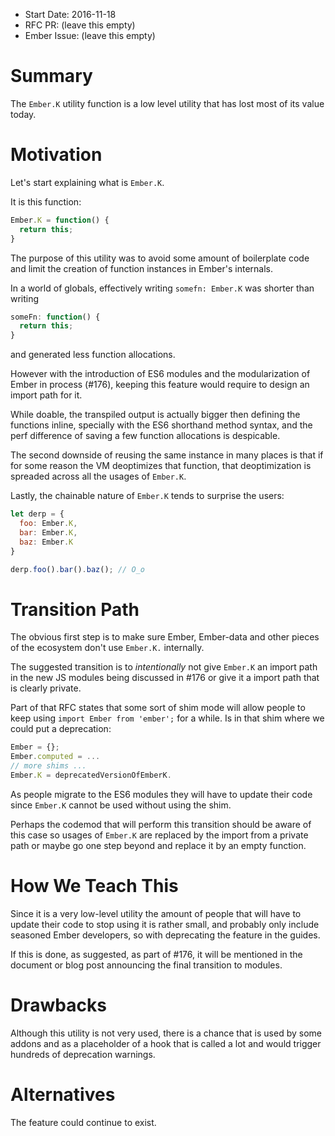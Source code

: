 - Start Date: 2016-11-18
- RFC PR: (leave this empty)
- Ember Issue: (leave this empty)

# Summary

The `Ember.K` utility function is a low level utility that has lost most of its value today.

# Motivation

Let's start explaining what is `Ember.K`.

It is this function:

```js
Ember.K = function() {
  return this;
}
```

The purpose of this utility was to avoid some amount of boilerplate code
and limit the creation of function instances in Ember's internals.

In a world of globals, effectively writing `somefn: Ember.K` was shorter
than writing

```js
someFn: function() {
  return this;
}
```
and generated less function allocations.

However with the introduction of ES6 modules and the modularization of Ember
in process (#176), keeping this feature would require to design an import path for it.

While doable, the transpiled output is actually bigger then defining the functions
inline, specially with the ES6 shorthand method syntax, and the perf difference
of saving a few function allocations is despicable.

The second downside of reusing the same instance in many places is that if for
some reason the VM deoptimizes that function, that deoptimization is spreaded
across all the usages of `Ember.K`.

Lastly, the chainable nature of `Ember.K` tends to surprise the users:

```js
let derp = {
  foo: Ember.K,
  bar: Ember.K,
  baz: Ember.K
}

derp.foo().bar().baz(); // O_o
```

# Transition Path

The obvious first step is to make sure Ember, Ember-data and other pieces of the
ecosystem don't use `Ember.K.` internally.

The suggested transition is to *intentionally* not give `Ember.K` an import path in the new JS modules
being discussed in #176 or give it a import path that is clearly private.

Part of that RFC states that some sort of shim mode will allow people to keep using
`import Ember from 'ember';` for a while. Is in that shim where we could put a deprecation:

```js
Ember = {};
Ember.computed = ...
// more shims ...
Ember.K = deprecatedVersionOfEmberK.
```

As people migrate to the ES6 modules they will have to update their code since `Ember.K`
cannot be used without using the shim.

Perhaps the codemod that will perform this transition should be aware of this case so usages of `Ember.K`
are replaced by the import from a private path or maybe go one step beyond and replace
it by an empty function.

# How We Teach This

Since it is a very low-level utility the amount of people that will have to
update their code to stop using it is rather small, and probably only include
seasoned Ember developers, so with deprecating the feature in the guides.

If this is done, as suggested, as part of #176, it will be mentioned in the
document or blog post announcing the final transition to modules.


# Drawbacks

Although this utility is not very used, there is a chance that is used by some
addons and as a placeholder of a hook that is called a lot and would trigger
hundreds of deprecation warnings.

# Alternatives

The feature could continue to exist.

